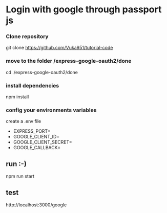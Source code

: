 # Login with google through passport js

### Clone repository
git clone https://github.com/Vuka951/tutorial-code

### move to the folder /express-google-oauth2/done
cd ./express-google-oauth2/done

### install dependencies
npm install

### config your environments variables
create a .env file
- EXPRESS_PORT=
- GOOGLE_CLIENT_ID=
- GOOGLE_CLIENT_SECRET=
- GOOGLE_CALLBACK=

## run :-)
npm run start

## test
http://localhost:3000/google